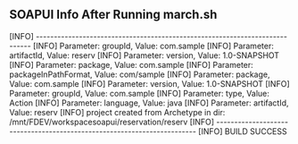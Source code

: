 SOAPUI Info After Running march.sh
--------------------------------

[INFO] ----------------------------------------------------------------------------
[INFO] Parameter: groupId, Value: com.sample
[INFO] Parameter: artifactId, Value: reserv
[INFO] Parameter: version, Value: 1.0-SNAPSHOT
[INFO] Parameter: package, Value: com.sample
[INFO] Parameter: packageInPathFormat, Value: com/sample
[INFO] Parameter: package, Value: com.sample
[INFO] Parameter: version, Value: 1.0-SNAPSHOT
[INFO] Parameter: groupId, Value: com.sample
[INFO] Parameter: type, Value: Action
[INFO] Parameter: language, Value: java
[INFO] Parameter: artifactId, Value: reserv
[INFO] project created from Archetype in dir: /mnt/FDEV/workspacesoapui/reservation/reserv
[INFO] ------------------------------------------------------------------------
[INFO] BUILD SUCCESS
